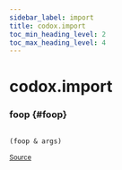 ```yaml
---
sidebar_label: import
title: codox.import
toc_min_heading_level: 2
toc_max_heading_level: 4
---
```


# <a name="codox.import">codox.import</a>






### foop {#foop}
``` clojure

(foop & args)
```

<p><sub><a href="https://github.com/weavejester/codox/blob/master/example/src/clojure/codox/import.clj#L4-L6">Source</a></sub></p>
